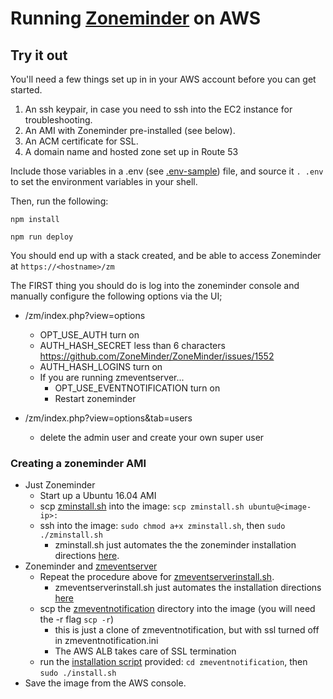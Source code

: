 # Running [Zoneminder](https://zoneminder.com/) on AWS

## Try it out

You'll need a few things set up in in your AWS account before you can get started.

1.  An ssh keypair, in case you need to ssh into the EC2 instance for troubleshooting.
2.  An AMI with Zoneminder pre-installed (see below).
3.  An ACM certificate for SSL.
4.  A domain name and hosted zone set up in Route 53

Include those variables in a .env (see [.env-sample](./.env-sample)) file,
and source it `. .env` to set the environment variables in your shell.

Then, run the following:

`npm install`

`npm run deploy`

You should end up with a stack created, and be able to access Zoneminder at `https://<hostname>/zm`

The FIRST thing you should do is log into the zoneminder console and manually configure the following options via the UI;

*   <your-host>/zm/index.php?view=options
    *   OPT_USE_AUTH turn on
    *   AUTH_HASH_SECRET less than 6 characters https://github.com/ZoneMinder/ZoneMinder/issues/1552
    *   AUTH_HASH_LOGINS turn on
    *   If you are running zmeventserver...
        *   OPT_USE_EVENTNOTIFICATION turn on
        *   Restart zoneminder
    
*   <your-host>/zm/index.php?view=options&tab=users
    *   delete the admin user and create your own super user
    
    
### Creating a zoneminder AMI

*   Just Zoneminder
    *   Start up a Ubuntu 16.04 AMI
    *   scp [zminstall.sh](./zminstall.sh) into the image: `scp zminstall.sh ubuntu@<image-ip>:`
    *   ssh into the image: `sudo chmod a+x zminstall.sh`, then `sudo ./zminstall.sh`
        *   zminstall.sh just automates the the zoneminder installation directions
            [here](https://zoneminder.readthedocs.io/en/stable/installationguide/ubuntu.html#easy-way-ubuntu-16-04).
*   Zoneminder and [zmeventserver](https://github.com/pliablepixels/zmeventnotification)
    *   Repeat the procedure above for [zmeventserverinstall.sh](./zmeventserverinstall.sh).
        *   zmeventserverinstall.sh just automates the installation directions
            [here](https://zmeventnotification.readthedocs.io/en/latest/guides/install.html)
    *   scp the [zmeventnotification](./zmeventnotification) directory into the image (you will need the -r flag `scp -r`)
        *   this is just a clone of zmeventnotification, but with ssl turned off in zmeventnotification.ini
        *   The AWS ALB takes care of SSL termination
    *   run the [installation script](./zmeventnotification/install.sh) provided: `cd zmeventnotification`, then `sudo ./install.sh`
*   Save the image from the AWS console.

